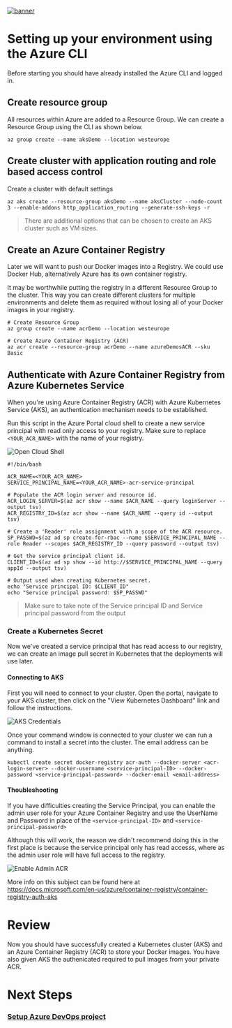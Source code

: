 [![banner](../images/banner-lab.png)](../../README.md)

# Setting up your environment using the Azure CLI

Before starting you should have already installed the Azure CLI and logged in. 

## Create resource group
All resources within Azure are added to a Resource Group. 
We can create a Resource Group using the CLI as shown below.

```
az group create --name aksDemo --location westeurope
```

## Create cluster with application routing and role based access control

Create a cluster with default settings

```
az aks create --resource-group aksDemo --name aksCluster --node-count 3 --enable-addons http_application_routing --generate-ssh-keys -r
```

> There are additional options that can be chosen to create an AKS cluster such as VM sizes. 

## Create an Azure Container Registry

Later we will want to push our Docker images into a Registry. We could use Docker Hub, alternatively Azure has its own container registry. 

It may be worthwhile putting the registry in a different Resource Group to the cluster. This way you can create different clusters for multiple environments and delete them as required without losing all of your Docker images in your registry. 

```
# Create Resource Group
az group create --name acrDemo --location westeurope

# Create Azure Container Registry (ACR)
az acr create --resource-group acrDemo --name azureDemosACR --sku Basic
```

## Authenticate with Azure Container Registry from Azure Kubernetes Service

When you're using Azure Container Registry (ACR) with Azure Kubernetes Service (AKS), an authentication mechanism needs to be established. 

Run this script in the Azure Portal cloud shell to create a new service principal with read only access to your registry. Make sure to replace ```<YOUR_ACR_NAME>``` with the name of your registry.

![Open Cloud Shell](images/opencloudshell.png)

```
#!/bin/bash

ACR_NAME=<YOUR_ACR_NAME>
SERVICE_PRINCIPAL_NAME=<YOUR_ACR_NAME>-acr-service-principal

# Populate the ACR login server and resource id.
ACR_LOGIN_SERVER=$(az acr show --name $ACR_NAME --query loginServer --output tsv)
ACR_REGISTRY_ID=$(az acr show --name $ACR_NAME --query id --output tsv)

# Create a 'Reader' role assignment with a scope of the ACR resource.
SP_PASSWD=$(az ad sp create-for-rbac --name $SERVICE_PRINCIPAL_NAME --role Reader --scopes $ACR_REGISTRY_ID --query password --output tsv)

# Get the service principal client id.
CLIENT_ID=$(az ad sp show --id http://$SERVICE_PRINCIPAL_NAME --query appId --output tsv)

# Output used when creating Kubernetes secret.
echo "Service principal ID: $CLIENT_ID"
echo "Service principal password: $SP_PASSWD"
```
> Make sure to take note of the Service principal ID and Service principal password from the output

### Create a Kubernetes Secret

Now we've created a service principal that has read access to our registry, we can create an image pull secret in Kubernetes that the deployments will use later.

#### Connecting to AKS

First you will need to connect to your cluster. Open the portal, navigate to your AKS cluster, then click on the "View Kubernetes Dashboard" link and follow the instructions.

![AKS Credentials](images/getclustercreds.png)

Once your command window is connected to your cluster we can run a command to install a secret into the cluster. The email address can be anything.

```
kubectl create secret docker-registry acr-auth --docker-server <acr-login-server> --docker-username <service-principal-ID> --docker-password <service-principal-password> --docker-email <email-address>
```

#### Thoubleshooting 

If you have difficulties creating the Service Principal, you can enable the admin user role for your Azure Container Registry and use the UserName and Password in place of the ```<service-principal-ID>``` and ```<service-principal-password>```

Although this will work, the reason we didn't recommend doing this in the first place is because the service principal only has read accesss, where as the admin user role will have full access to the registry. 

![Enable Admin ACR](images/acrenableadmin.png)

More info on this subject can be found here at  https://docs.microsoft.com/en-us/azure/container-registry/container-registry-auth-aks


# Review

Now you should have successfully created a Kubernetes cluster (AKS) and an Azure Container Registry (ACR) to store your Docker images. You have also given AKS the authenicated required to pull images from your private ACR. 


# Next Steps 
### [Setup Azure DevOps project](../DevOpsSetup)